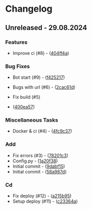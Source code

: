 # Changelog
## Unreleased - 29.08.2024

### Features

- Improve ci (#8) - ([404ff4a](https://github.com/open-cu/megazord-tg-bot/commit/404ff4a5389bf7747ef299aa9b8df1b174f3795d))

### Bug Fixes

- Bot start (#9) - ([f425217](https://github.com/open-cu/megazord-tg-bot/commit/f4252174f6633dcc2f92d7af8a766439b88c3a3c))
- Bugs with url (#6) - ([2cac61d](https://github.com/open-cu/megazord-tg-bot/commit/2cac61d60b3fcf5edad218d8584216564c20fa12))
- Fix build (#5)

 - ([400ea57](https://github.com/open-cu/megazord-tg-bot/commit/400ea57fdceec0cf907df70b84a5bd9fb971dcb2))

### Miscellaneous Tasks

- Docker & ci (#4) - ([4fc9c37](https://github.com/open-cu/megazord-tg-bot/commit/4fc9c378dc4fccbf081119ca1b3a5d4ab3a111c2))

### Add

- Fix errors (#3) - ([78201c3](https://github.com/open-cu/megazord-tg-bot/commit/78201c3cee0578ee711e7e30555b11e05d372e9e))
- Config.py - ([1a20f38](https://github.com/open-cu/megazord-tg-bot/commit/1a20f381ff55598f157ccfdab50fcf7fb667057f))
- Initial commit - ([9dabf15](https://github.com/open-cu/megazord-tg-bot/commit/9dabf15a271222f4eeca2542a834778631212623))
- Initial commit - ([58a987d](https://github.com/open-cu/megazord-tg-bot/commit/58a987d111f80bf24f360dda42bc03d7226f96bc))

### Cd

- Fix deploy (#12) - ([a215b95](https://github.com/open-cu/megazord-tg-bot/commit/a215b954c49f63d6581cbd4ba71724550da8a9f1))
- Setup deploy (#11) - ([c23364a](https://github.com/open-cu/megazord-tg-bot/commit/c23364aa1340d5375a2dc65dcd4dd54e861f4e79))

